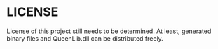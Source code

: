 LICENSE
=======

License of this project still needs to be determined. At least, generated binary files  and QueenLib.dll can be distributed freely.
